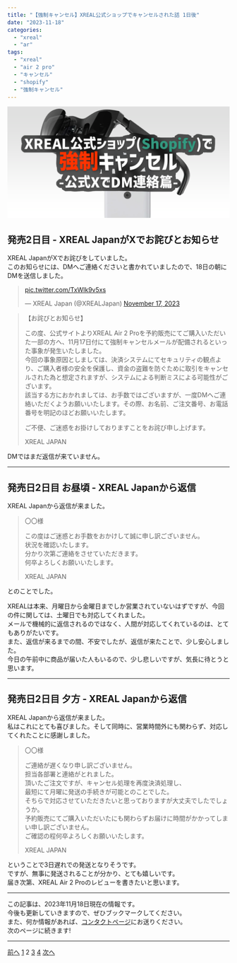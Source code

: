 ```yaml
---
title: "【強制キャンセル】XREAL公式ショップでキャンセルされた話 1日後"
date: "2023-11-18"
categories:
  - "xreal"
  - "ar"
tags:
  - "xreal"
  - "air 2 pro"
  - "キャンセル"
  - "shopify"
  - "強制キャンセル"
---
```


![OGP](./images/ogp2.png)

## 発売2日目 - XREAL JapanがXでお詫びとお知らせ

XREAL JapanがXでお詫びをしていました。  
このお知らせには、DMへご連絡くださいと書かれていましたので、18日の朝にDMを送信しました。

<blockquote class="twitter-tweet"><p lang="zxx" dir="ltr"><a href="https://t.co/TxWlk9v5xs">pic.twitter.com/TxWlk9v5xs</a></p>&mdash; XREAL Japan (@XREALJapan) <a href="https://twitter.com/XREALJapan/status/1725545235613384749?ref_src=twsrc%5Etfw">November 17, 2023</a></blockquote> <script async src="https://platform.twitter.com/widgets.js" charset="utf-8"></script>

> 【お詫びとお知らせ】
>
> この度、公式サイトよりXREAL Air 2 Proを予約販売にてご購入いただいた一部の方へ、11月17日付にて強制キャンセルメールが配備されるといった事象が発生いたしました。  
> 今回の事象原因としましては、決済システムにてセキュリティの観点より、ご購入者様の安全を保護し、資金の盗難を防ぐために取引をキャンセルされた為と想定されますが、システムによる判断ミスによる可能性がございます。  
> 該当する方におかれましては、お手数ではございますが、一度DMへご連絡いただくようお願いいたします。その際、お名前、ご注文番号、お電話番号を明記のほどお願いいたします。
>
> ご不便、ご迷惑をお掛けしておりますことをお詫び申し上げます。
>
> XREAL JAPAN

DMではまだ返信が来ていません。

---

## 発売日2日目 お昼頃 - XREAL Japanから返信

XREAL Japanから返信が来ました。

> 〇〇様
>
> この度はご迷惑とお手数をおかけして誠に申し訳ございません。  
> 状況を確認いたします。  
> 分かり次第ご連絡をさせていただきます。  
> 何卒よろしくお願いいたします。  
>
> XREAL JAPAN

とのことでした。

XREALは本来、月曜日から金曜日までしか営業されていないはずですが、今回の件に関しては、土曜日でも対応してくれました。  
メールで機械的に返信されるのではなく、人間が対応してくれているのは、とてもありがたいです。  
また、返信が来るまでの間、不安でしたが、返信が来たことで、少し安心しました。  
今日の午前中に商品が届いた人もいるので、少し悲しいですが、気長に待とうと思います。

---

## 発売日2日目 夕方 - XREAL Japanから返信

XREAL Japanから返信が来ました。  
私はこれにとても喜びました。そして同時に、営業時間外にも関わらず、対応してくれたことに感謝しました。

> 〇〇様
>
> ご連絡が遅くなり申し訳ございません。  
> 担当各部署と連絡がとれました。  
> 頂いたご注文ですが、キャンセル処理を再度決済処理し、  
> 最短にて月曜に発送の手続きが可能とのことでした。  
> そちらで対応させていただきたいと思っておりますが大丈夫でしたでしょうか。  
> 予約販売にてご購入いただいたにも関わらずお届けに時間がかかってしまい申し訳ございません。  
> ご確認の程何卒よろしくお願いいたします。
>
> XREAL JAPAN

ということで3日遅れでの発送となりそうです。  
ですが、無事に発送されることが分かり、とても嬉しいです。  
届き次第、XREAL Air 2 Proのレビューを書きたいと思います。

---

この記事は、2023年11月18日現在の情報です。  
今後も更新していきますので、ぜひブックマークしてください。  
また、何か情報があれば、[コンタクトページ](https://renorari.net/contact.html)にお送りください。  
次のページに続きます!

---

<div class="page">
  <a href="./index.md" class="button page-button back">前へ</a>
  <a href="./index.md" class="button page-button">1</a>
  <a class="button page-button disabled">2</a>
  <a href="./3.md" class="button page-button">3</a>
  <a href="./4.md" class="button page-button">4</a>
  <a href="./3.md" class="button page-button next">次へ</a>
</div>
